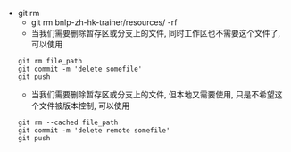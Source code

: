 + git rm 
	+ git rm  bnlp-zh-hk-trainer/resources/ -rf
	+ 当我们需要删除暂存区或分支上的文件, 同时工作区也不需要这个文件了, 可以使用
	```
	git rm file_path
	git commit -m 'delete somefile'
	git push
	```
	+ 当我们需要删除暂存区或分支上的文件, 但本地又需要使用, 只是不希望这个文件被版本控制, 可以使用
	```
	git rm --cached file_path
	git commit -m 'delete remote somefile'
	git push
	```